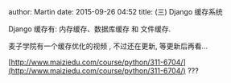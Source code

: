 author: Martin
date: 2015-09-26 04:52
title: (三) Django 缓存系统

Django 缓存有: 内存缓存、数据库缓存 和 文件缓存.

麦子学院有一个缓存优化的视频 , 不过还在更新, 等更新后再看...

[http://www.maiziedu.com/course/python/311-6704/](http://www.maiziedu.com/course/python/311-6704/)
???
